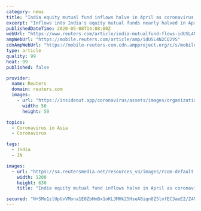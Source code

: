 ```yaml
---
category: news
title: "India equity mutual fund inflows halve in April as coronavirus keep investors away"
excerpt: "Inflows into India's equity mutual funds nearly halved in April, industry data showed, as many investors rattled by stock market volatility due to the new coronavirus and the impact of a lockdown on the economy chose to stay away."
publishedDateTime: 2020-05-08T14:08:00Z
webUrl: "https://www.reuters.com/article/india-mutualfund-flows-idUSL4N2CQ2VS"
ampWebUrl: "https://mobile.reuters.com/article/amp/idUSL4N2CQ2VS"
cdnAmpWebUrl: "https://mobile-reuters-com.cdn.ampproject.org/c/s/mobile.reuters.com/article/amp/idUSL4N2CQ2VS"
type: article
quality: 99
heat: 99
published: false

provider:
  name: Reuters
  domain: reuters.com
  images:
    - url: "https://insideout.app/coronavirus/assets/images/organizations/reuters.com-50x50.jpg"
      width: 50
      height: 50

topics:
  - Coronavirus in Asia
  - Coronavirus

tags:
  - India
  - IN

images:
  - url: "https://s4.reutersmedia.net/resources_v3/images/rcom-default.png"
    width: 1200
    height: 630
    title: "India equity mutual fund inflows halve in April as coronavirus keep investors away"

secured: "N+SMo1zlUpUvVMona1E0ZbHmBx1oKL3MHk25HseA8iqn8ZSlnfEC3aeE2/Z4M2oQzBLGGCugYfc6btxnBXwx+twI8aVAcHhd7B+mRsEplDvDaN2jLEfIv1/a0LZAVyOTeqzEJcqxjUUxEcK6WxotLciGQGTwORkpChrVb4Ze5FrB/5quP8TSwVGPa8Q7uLkZkIVUZJ/WJfBtf+WflB8Zt8/1WXD4/mUjnVigx+Pd+pkCpC1nVT1/LVRRvt2MoKtIeMh18EhSGsV9cyewWPOoUZ9dWBjoX1qXRK9tz5cPm28vWgm04B7+uqHLmNRHAIH1;9blf3KnWOoEAexEB8+44gw=="
---
```


